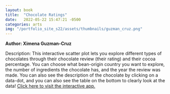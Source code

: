 ```yaml
---
layout: book
title:  "Chocolate Ratings"
date:   2022-05-22 15:47:21 -0500
categories: arts
img: "/portfolio_site_s22/assets/thumbnails/guzman_cruz.png"
---
```


<b>Author: Ximena Guzman-Cruz</b>

Description: This interactive scatter plot lets you explore different types of chocolates through their chocolate review (their rating) and their cocoa percentage. You can choose what bean-origin country you want to explore, the number of ingredients the chocolate has, and the year the review was made. You can also see the description of the chocolate by clicking on a data-dot, and you can also see the table on the bottom to clearly look at the data!
<a href="https://data-viz.it.wisc.edu/content/b6276b86-5d54-4ec4-a778-bf85aae247cd">Click here to visit the interactive app.</a>

[jekyll-docs]: https://jekyllrb.com/docs/home
[jekyll-gh]:   https://github.com/jekyll/jekyll
[jekyll-talk]: https://talk.jekyllrb.com/
